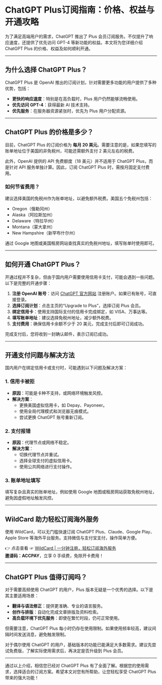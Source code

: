 # ChatGPT Plus订阅指南：价格、权益与开通攻略

为了满足高端用户的需求，ChatGPT 推出了 Plus 会员订阅服务。不仅提升了响应速度，还提供了优先访问 GPT-4 等新功能的权益。本文将为您详细介绍 ChatGPT Plus 的价格、权益及如何顺利开通。

---

## 为什么选择 ChatGPT Plus？

ChatGPT Plus 是 OpenAI 推出的订阅计划，针对需要更多功能的用户提供了多种优势，包括：

- **更快的响应速度**：特别是在高负载时，Plus 用户仍然能够流畅使用。
- **优先访问 GPT-4**：获得最新 AI 技术支持。
- **优先服务**：在服务器资源紧张时，优先为 Plus 用户分配资源。

---

## ChatGPT Plus 的价格是多少？

目前，ChatGPT Plus 的订阅价格为 **每月 20 美元**。需要注意的是，如果您填写的账单地址位于美国的非免税州，可能还需额外支付 2 美元左右的税费。

此外，OpenAI 提供的 API 免费额度（18 美元）并不适用于 ChatGPT Plus，而是针对 API 服务单独计算。因此，订阅 ChatGPT Plus 时，需按月固定支付费用。

### 如何节省费用？

建议选择美国的免税州作为账单地址，以避免额外税费。美国五个免税州包括：

- Oregon（俄勒冈州）
- Alaska（阿拉斯加州）
- Delaware（特拉华州）
- Montana（蒙大拿州）
- New Hampshire（新罕布什尔州）

通过 Google 地图或美国租房网站查找真实的免税州地址，填写账单时使用即可。

---

## 如何开通 ChatGPT Plus？

开通过程并不复杂，但由于国内用户需要使用信用卡支付，可能会遇到一些问题。以下是完整的开通步骤：

1. **注册 OpenAI 账号**：访问 [ChatGPT 官方网站](https://bit.ly/bewildcard) 注册账户。如果已有账号，可直接登录。
2. **选择订阅计划**：点击主页的“Upgrade to Plus”，选择订阅 Plus 会员。
3. **绑定信用卡**：使用支持国际支付的信用卡完成绑定，如 VISA、万事达等。
4. **填写账单地址**：建议选择免税州地址，减少额外税费。
5. **支付费用**：确保信用卡余额不少于 20 美元，完成支付后即可订阅成功。

完成支付后，您将收到一封确认邮件，表示订阅已成功。

---

## 开通支付问题与解决方法

国内用户在绑定信用卡或支付时，可能遇到以下问题及解决方案：

### 1. **信用卡被拒**
- **原因**：可能是卡种不支持，或网络环境触发风控。
- **解决方案**：
  - 更换美国虚拟信用卡，如 Depay、Payoneer。
  - 使用全局代理模式和浏览器无痕模式。
  - 尝试更换 ChatGPT 账号重新订阅。

### 2. **支付报错**
- **原因**：代理节点或网络不稳定。
- **解决方案**：
  - 切换代理节点并重试。
  - 选择全球支付的虚拟信用卡。
  - 使用公共网络进行支付操作。

### 3. **账单地址填写**
填写复杂且真实的账单地址，例如使用 Google 地图或租房网站获取免税州地址，避免因虚假地址触发风控。

---

## WildCard 助力轻松订阅海外服务

使用 WildCard，可以无门槛快速订阅 ChatGPT Plus、Claude、Google Play、Apple Store 等海外平台服务。支持微信与支付宝支付，操作简单方便。

👉 点击查看 ☞ [WildCard | 一分钟注册，轻松订阅海外服务](https://bit.ly/bewildcard)  
**邀请码：ACCPAY**，立享 0 手续费，免除开卡费用！

---

## ChatGPT Plus 值得订阅吗？

对于需要高频使用 ChatGPT 的用户，Plus 版本无疑是一个优秀的选择。以下是其主要适用场景：

- **翻译与语法修正**：提供更准确、专业的语言服务。
- **创作与排版**：自动化完成文章排版及资料检索。
- **高负载环境下优先服务**：即使在繁忙时段，仍可正常使用。

但需要注意，ChatGPT Plus 每小时仍存在使用限制。如果使用频率较高，建议间隔时间发送消息，避免触发限制。

对于偶尔使用 ChatGPT 的用户，基础版本的功能已能满足大多数需求。建议先尝试免费版，了解实际使用需求后，再决定是否升级到 Plus 会员。

---

通过以上介绍，相信您已经对 ChatGPT Plus 有了全面了解。根据您的使用需求，选择适合的订阅方案。希望本文对您有所帮助，让您轻松享受 ChatGPT Plus 带来的强大功能！
